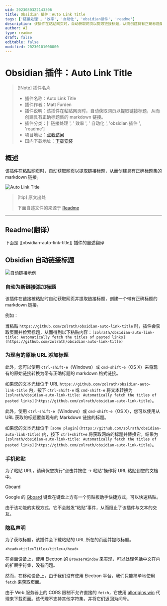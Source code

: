 ```yaml
---
uid: 2023080322143306
title: Obsidian 插件：Auto Link Title
tags: ['链接处理', '效率', '自动化', 'obsidian插件', 'readme']
description: 该插件在粘贴网页时，自动获取网页以提取链接标题，从而创建具有正确标题集的markdown链接。
author: AI
type: readme
draft: false
editable: false
modified: 20230101000000
---
```


# Obsidian 插件：Auto Link Title

> [!Note] 插件名片
> - 插件名称：Auto Link Title
> - 插件作者：Matt Furden
> - 插件说明：该插件在粘贴网页时，自动获取网页以提取链接标题，从而创建具有正确标题集的 markdown 链接。
> - 插件分类：[' 链接处理 ', ' 效率 ', ' 自动化 ', 'obsidian 插件 ', 'readme']
> - 项目地址：[点我访问](https://github.com/zolrath/obsidian-auto-link-title)
> - 国内下载地址：[下载安装](https://pkmer.cn/products/plugin/pluginMarket/?obsidian-auto-link-title)

## 概述

该插件在粘贴网页时，自动获取网页以提取链接标题，从而创建具有正确标题集的 markdown 链接。

![Auto Link Title](https://cdn.pkmer.cn/covers/obsidian-auto-link-title.GIF!pkmer)

> [!tip] 原文出处
>
>下面自述文件的来源于 [Readme](https://ghproxy.net/https://raw.githubusercontent.com/zolrath/obsidian-auto-link-title/main/README.md)

---

## Readme(翻译）

下面是 [[obsidian-auto-link-title]] 插件的自述翻译

## Obsidian 自动链接标题

![自动链接示例](auto-link-title.gif)

### 自动为新链接添加标题

该插件在链接被粘贴时自动获取网页并提取链接标题，创建一个带有正确标题的 markdown 链接。

例如：

当粘贴 `https://github.com/zolrath/obsidian-auto-link-title` 时，插件会获取页面并检索标题，从而得到以下粘贴内容：`[zolrath/obsidian-auto-link-title: Automatically fetch the titles of pasted links](https://github.com/zolrath/obsidian-auto-link-title)`

### 为现有的原始 URL 添加标题

此外，您可以使用 `ctrl-shift-e`（Windows）或 `cmd-shift-e`（OS X）来将现有的原始链接转换为带有正确标题的 markdown 格式链接。

如果您的文本光标位于 URL `https://github.com/zolrath/obsidian-auto-link-title` 内，按下 `ctrl-shift-e` 或 `cmd-shift-e` 将文本转换为 `[zolrath/obsidian-auto-link-title: Automatically fetch the titles of pasted links](https://github.com/zolrath/obsidian-auto-link-title)`。

此外，使用 `ctrl-shift-e`（Windows）或 `cmd-shift-e`（OS X），您可以使用从 URL 获取的标题覆盖现有的 Markdown 链接的标题。

如果您的文本光标位于 `[some plugin](https://github.com/zolrath/obsidian-auto-link-title)` 内，按下 `ctrl+shift+e` 将获取网站的标题并替换它，结果为 `[zolrath/obsidian-auto-link-title: Automatically fetch the titles of pasted links](https://github.com/zolrath/obsidian-auto-link-title)`。

### 手机粘贴

为了粘贴 URL，请确保您执行“点击并按住 -> 粘贴”操作将 URL 粘贴到您的文档中。

Gboard

Google 的 [Gboard](https://play.google.com/store/apps/details?id=com.google.android.inputmethod.latin&hl=en_US&gl=US) 键盘在键盘上方有一个剪贴板助手快捷方式，可以快速粘贴。

由于该功能的实现方式，它不会触发“粘贴”事件，从而阻止了该插件与文本的交互。

### 隐私声明

为了获取标题，该插件会下载粘贴的 URL 所在的页面并提取标题。

`<head><title>Title</title></head>`

在桌面设备上，使用 Electron 的 `BrowserWindow` 来实现，可以处理包括中文在内的扩展字符集，没有问题。

然而，在移动设备上，由于我们没有使用 Electron 平台，我们只能简单地使用 `fetch` 来获取页面。

由于 Web 服务器上的 CORS 限制不允许直接的 `fetch`，它使用 [allorigins.win](https://allorigins.win) 代理来下载页面。该代理不支持其他字符集，并将它们返回为问号。
